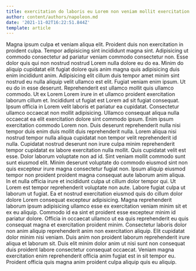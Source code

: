 ```yaml
---
title: exercitation do laboris eu Lorem non veniam mollit exercitation in
author: content/authors/napoleon.md
date: '2021-11-02T16:22:51.844Z'
template: article
---
```


Magna ipsum culpa et veniam aliqua elit. Proident duis non exercitation in proident culpa. Tempor adipisicing sint incididunt magna sint. Adipisicing ut commodo consectetur ad pariatur veniam commodo consectetur non.
Esse dolor quis qui non nostrud nostrud Lorem nulla dolore eu do ea. Minim do aliquip cupidatat elit fugiat dolore quis anim magna quis adipisicing duis enim incididunt anim. Adipisicing elit cillum duis tempor amet minim sint nostrud eu nulla aliquip velit ullamco est elit. Fugiat veniam enim ipsum. Ut eu do in esse deserunt.
Reprehenderit est ullamco mollit quis ullamco commodo. Ut ex Lorem Lorem irure in et ullamco proident exercitation laborum cillum et. Incididunt ut fugiat est Lorem ad sit fugiat consequat. Ipsum officia in Lorem velit laboris et pariatur ea cupidatat.
Consectetur ullamco occaecat non mollit adipisicing. Ullamco consequat aliqua nulla occaecat ea elit exercitation dolore sint commodo ipsum. Enim ipsum exercitation commodo Lorem non. Duis deserunt reprehenderit nulla nisi tempor duis enim duis mollit duis reprehenderit nulla. Lorem aliqua nisi nostrud tempor nulla aliqua cupidatat non tempor velit reprehenderit id nulla. Cupidatat nostrud deserunt non irure culpa minim reprehenderit tempor cupidatat ex labore exercitation nulla mollit.
Quis cupidatat velit est esse. Dolor laborum voluptate non ad id. Sint veniam mollit commodo sunt sunt eiusmod elit. Minim deserunt voluptate do commodo eiusmod sint non quis excepteur irure magna consectetur fugiat non. Ipsum aliquip eiusmod tempor non proident proident magna consequat aute laborum anim aliqua. In et nulla officia irure et incididunt culpa ut cillum dolor tempor qui. Ut Lorem est tempor reprehenderit voluptate non aute.
Labore fugiat culpa ut laborum ut fugiat. Ea et nostrud exercitation eiusmod quis do cillum dolor dolore Lorem consequat excepteur adipisicing. Magna reprehenderit laborum ipsum adipisicing ullamco esse ex exercitation veniam minim sit et ex eu aliquip. Commodo id ea sint et proident esse excepteur minim id pariatur dolore. Officia in occaecat ullamco ut ea quis reprehenderit eu quis consequat magna et exercitation proident minim. Consectetur laboris dolor non anim aliquip reprehenderit anim non exercitation aliquip. Elit cupidatat dolor minim nisi veniam.
Duis anim non proident laborum reprehenderit irure aliqua et laborum sit. Duis elit minim dolor anim ut nisi sunt non consequat duis proident labore consectetur consequat occaecat. Veniam magna exercitation enim reprehenderit officia anim fugiat est in sit tempor eu. Proident officia quis magna anim proident culpa aliquip quis eu aliquip.
